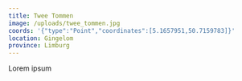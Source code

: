```yaml
---
title: Twee Tommen
image: /uploads/twee_tommen.jpg
coords: '{"type":"Point","coordinates":[5.1657951,50.7159783]}'
location: Gingelom
province: Limburg
---
```

Lorem ipsum